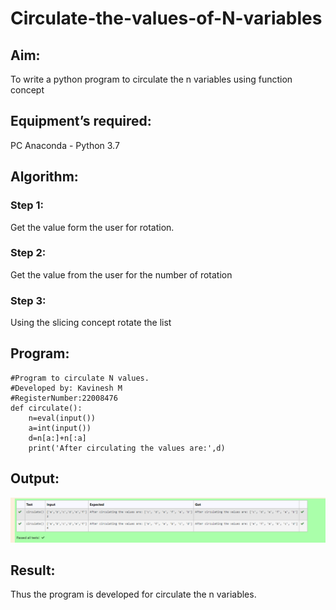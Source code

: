 # Circulate-the-values-of-N-variables
## Aim:
To write a python program to circulate the n variables using function concept
## Equipment’s required:
PC
Anaconda - Python 3.7
## Algorithm: 
### Step 1: 
Get the value form the user for rotation.
### Step 2: 
Get the value from the user for the number of rotation
### Step 3:  
Using the slicing concept rotate the list 
## Program:
```
#Program to circulate N values.
#Developed by: Kavinesh M
#RegisterNumber:22008476
def circulate():
    n=eval(input())
    a=int(input())
    d=n[a:]+n[:a]
    print('After circulating the values are:',d)
```
## Output:
![circulate](circulate.png)

## Result:
Thus the program is developed for circulate the n variables.